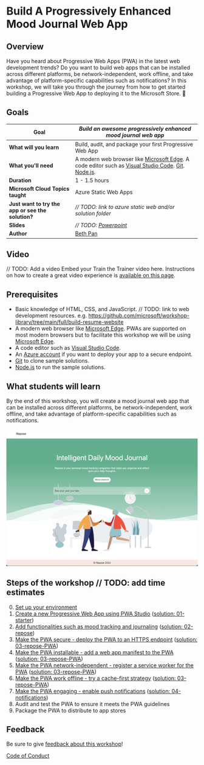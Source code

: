 # Build A Progressively Enhanced Mood Journal Web App

## Overview
Have you heard about Progressive Web Apps (PWA) in the latest web development trends? Do you want to build web apps that can be installed across different platforms, be network-independent, work offline, and take advantage of platform-specific capabilities such as notifications? In this workshop, we will take you through the journey from how to get started building a Progressive Web App to deploying it to the Microsoft Store. 🧠

## Goals

| **Goal** | *Build an awesome progressively enhanced mood journal web app* |
| -------- | -------------------------------------------------------------- |
| **What will you learn** | Build, audit, and package your first Progressive Web App |
| **What you'll need** | A modern web browser like [Microsoft Edge](https://www.microsoft.com/edge). A code editor such as [Visual Studio Code](https://code.visualstudio.com/). [Git](https://git-scm.com/downloads). [Node.js](https://nodejs.org/en/). |
| **Duration** | 1 - 1.5 hours |
| **Microsoft Cloud Topics taught** | Azure Static Web Apps |
| **Just want to try the app or see the solution?** | *// TODO: link to azure static web and/or solution folder* |
| **Slides** | *// TODO: [Powerpoint](slides.pptx)* |
| **Author** | [Beth Pan](https://twitter.com/beth_panx) |

## Video

// TODO: Add a video
Embed your Train the Trainer video here. Instructions on how to create a great video experience is [available on this page](../video-guidance.md).

## Prerequisites

- Basic knowledge of HTML, CSS, and JavaScript. // TODO: link to web development resources. e.g. https://github.com/microsoft/workshop-library/tree/main/full/build-resume-website
- A modern web browser like [Microsoft Edge](https://www.microsoft.com/edge). PWAs are supported on most modern browsers but to facilitate this workshop we will be using [Microsoft Edge](https://www.microsoft.com/edge).
- A code editor such as [Visual Studio Code](https://code.visualstudio.com/).
- An [Azure account](https://azure.microsoft.com/free/students/) if you want to deploy your app to a secure endpoint.
- [Git](https://git-scm.com/downloads) to clone sample solutions.
- [Node.js](https://nodejs.org/en/) to run the sample solutions.

## What students will learn

By the end of this workshop, you will create a mood journal web app that can be installed across different platforms, be network-independent, work offline, and take advantage of platform-specific capabilities such as notifications.

![image of completed project](images/repose-home.png)

## Steps of the workshop // TODO: add time estimates

0. [Set up your environment](0-setup.md)
1. [Create a new Progressive Web App using PWA Studio](1-create-pwa.md) ([solution: 01-starter](solution/01-starter/))
2. [Add functionalities such as mood tracking and journaling](2-add-content.md) ([solution: 02-repose](solution/02-repose/))
3. [Make the PWA secure - deploy the PWA to an HTTPS endpoint](3-make-it-secure.md) ([solution: 03-repose-PWA](solution/03-repose-PWA/))
4. [Make the PWA installable - add a web app manifest to the PWA](4-make-it-installable.md) ([solution: 03-repose-PWA](solution/03-repose-PWA/public/manifest.json))
5. [Make the PWA network-independent - register a service worker for the PWA](5-make-it-network-independent.md) ([solution: 03-repose-PWA](solution/03-repose-PWA/))
6. [Make the PWA work offline - try a cache-first strategy](6-make-it-work-offline.md) ([solution: 03-repose-PWA](solution/03-repose-PWA/))
7. [Make the PWA engaging - enable push notifications](7-make-it-engaging.md) ([solution: 04-notifications](solution/04-notifications/))
8. Audit and test the PWA to ensure it meets the PWA guidelines
9. Package the PWA to distribute to app stores

## Feedback

Be sure to give [feedback about this workshop](https://forms.office.com/r/MdhJWMZthR)!

[Code of Conduct](../CODE_OF_CONDUCT.md)

